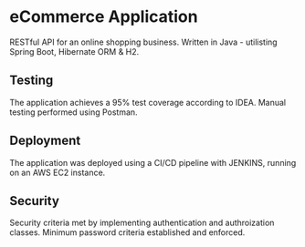 # eCommerce Application

RESTful API for an online shopping business. Written in Java - utilisting Spring Boot, Hibernate ORM & H2.


## Testing

The application achieves a 95% test coverage according to IDEA. Manual testing performed using Postman. 

## Deployment

The application was deployed using a CI/CD pipeline with JENKINS, running on an AWS EC2 instance. 

## Security

Security criteria met by implementing authentication and authroization classes. Minimum password criteria established and enforced.

